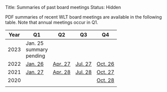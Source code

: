 Title: Summaries of past board meetings
Status: Hidden

PDF summaries of recent WLT board meetings are available in the
following table.  Note that annual meetings occur in Q1.

| Year | Q1                                      | Q2                                      | Q3                                      | Q4                                      |
| ---- | ----                                    | ----                                    | ----                                    | ----                                    |
| 2023 | Jan. 25<br>summary<br>pending           |                                         |                                         |                                         |
| 2022 | [Jan. 26]({static}/pdfs/2022-01-26.pdf) | [Apr. 27]({static}/pdfs/2022-04-27.pdf) | [Jul. 27]({static}/pdfs/2022-07-27.pdf) | [Oct. 26]({static}/pdfs/2022-10-26.pdf) |
| 2021 | [Jan. 27]({static}/pdfs/2021-01-27.pdf) | [Apr. 28]({static}/pdfs/2021-04-28.pdf) | [Jul. 28]({static}/pdfs/2021-07-28.pdf) | [Oct. 27]({static}/pdfs/2021-10-27.pdf) |
| 2020 |                                         |                                         |                                         | [Oct. 28]({static}/pdfs/2020-10-28.pdf) |
|      |                                         |                                         |                                         |                                         |
